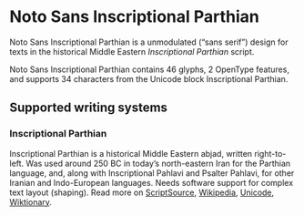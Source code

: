 
# Noto Sans Inscriptional Parthian

Noto Sans Inscriptional Parthian is a unmodulated (“sans serif”) design for texts in the historical Middle Eastern _Inscriptional Parthian_ script. 

Noto Sans Inscriptional Parthian contains 46 glyphs, 2 OpenType features, and supports 34 characters from the Unicode block Inscriptional Parthian.


## Supported writing systems


### Inscriptional Parthian

Inscriptional Parthian is a historical Middle Eastern abjad, written right-to-left. Was used around 250 BC in today’s north-eastern Iran for the Parthian language, and, along with Inscriptional Pahlavi and Psalter Pahlavi, for other Iranian and Indo-European languages. Needs software support for complex text layout (shaping). Read more on [ScriptSource](https://scriptsource.org/scr/Prti), [Wikipedia](https://en.wikipedia.org/wiki/ISO_15924:Prti), [Unicode](https://www.unicode.org/versions/Unicode13.0.0/ch10.pdf#G32800), [Wiktionary](https://en.wiktionary.org/wiki/Category:Inscriptional_Parthian_script).

